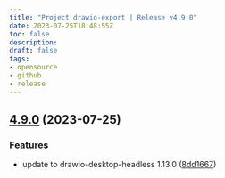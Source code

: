 ```yaml
---
title: "Project drawio-export | Release v4.9.0"
date: 2023-07-25T18:48:55Z
toc: false
description: 
draft: false
tags:
- opensource
- github
- release
---
```

## [4.9.0](https://github.com/rlespinasse/drawio-export/compare/v4.8.0...v4.9.0) (2023-07-25)


### Features

* update to drawio-desktop-headless 1.13.0 ([8dd1667](https://github.com/rlespinasse/drawio-export/commit/8dd1667efadb9f475e0e8b5c498052a14187526e))



